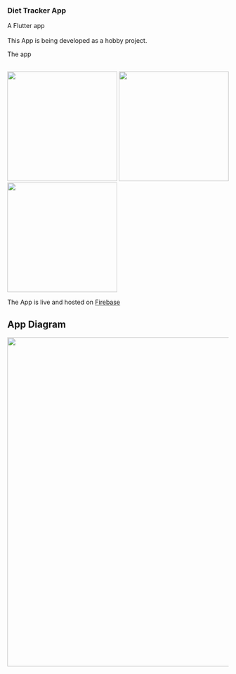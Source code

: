### Diet Tracker App
A Flutter app 
<br><br>
This App is being developed as a hobby project.

The app 

<br>
<img src="https://github.com/MCAgithub/diet_tracker_app/assets/134640613/69282e07-e3e7-4668-a1f1-432bce1dfa7d" width="250">
<img src="https://github.com/MCAgithub/diet_tracker_app/assets/134640613/cbaf4d42-7592-4ac9-befb-0fc223a32ff5" width="250">
<img src="https://github.com/MCAgithub/diet_tracker_app/assets/134640613/1e5eb2e8-afff-4569-8ffc-ca43ae55b2e5" width="250">

The App is live and hosted on [Firebase](https://diettracker-d061a.web.app/)

## App Diagram
<img src="https://github.com/MCAgithub/gejserbar_guldkort_app/assets/134640613/3e3d092e-7231-4f5e-8b1f-b8890bf7754f" width="750">
